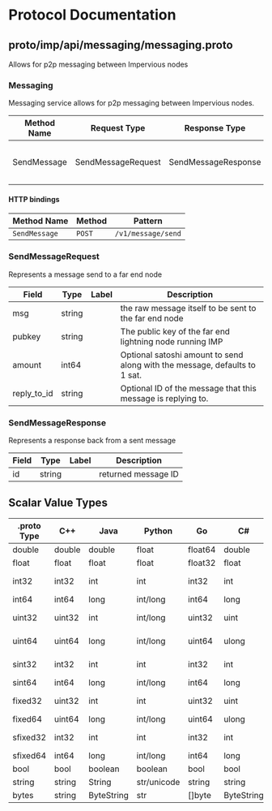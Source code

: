 # Protocol Documentation
<a name="top"></a>

<!--
## Table of Contents

- [proto/imp/api/messaging/messaging.proto](#proto/imp/api/messaging/messaging.proto)
    - [SendMessageRequest](#messaging.SendMessageRequest)
    - [SendMessageResponse](#messaging.SendMessageResponse)

    - [Messaging](#messaging.Messaging)

- [Scalar Value Types](#scalar-value-types)



<a name="proto/imp/api/messaging/messaging.proto"></a>
<p align="right"><a href="#top">Top</a></p>

-->

## proto/imp/api/messaging/messaging.proto
Allows for p2p messaging between Impervious nodes



<a name="messaging.Messaging"></a>

### Messaging
Messaging service allows for p2p messaging between Impervious nodes.

| Method Name | Request Type | Response Type | Description |
| ----------- | ------------ | ------------- | ------------|
| SendMessage | SendMessageRequest | SendMessageResponse | SendMessage sends a text message to another node. |


#### HTTP bindings

| Method Name | Method | Pattern |
| ----------- | ------ | ------- |
| `SendMessage` | `POST` | `/v1/message/send` <!-- end services -->



<a name="messaging.SendMessageRequest"></a>

### SendMessageRequest
Represents a message send to a far end node


| Field | Type | Label | Description |
| ----- | ---- | ----- | ----------- |
| msg | string |  | the raw message itself to be sent to the far end node |
| pubkey | string |  | The public key of the far end lightning node running IMP |
| amount | int64 |  | Optional satoshi amount to send along with the message, defaults to 1 sat. |
| reply_to_id | string |  | Optional ID of the message that this message is replying to. |






<a name="messaging.SendMessageResponse"></a>

### SendMessageResponse
Represents a response back from a sent message


| Field | Type | Label | Description |
| ----- | ---- | ----- | ----------- |
| id | string |  | returned message ID |





 <!-- end messages -->

 <!-- end enums -->

 <!-- end HasExtensions -->

## Scalar Value Types

| .proto Type | C++ | Java | Python | Go | C# | PHP | Ruby |
| ----------- | --- | ---- | ------ | -- | -- | --- | ---- |
| <a name="double" /> double | double | double | float | float64 | double | float | Float |
| <a name="float" /> float | float | float | float | float32 | float | float | Float |
| <a name="int32" /> int32 | int32 | int | int | int32 | int | integer | Bignum or Fixnum (as required) |
| <a name="int64" /> int64 | int64 | long | int/long | int64 | long | integer/string | Bignum |
| <a name="uint32" /> uint32 | uint32 | int | int/long | uint32 | uint | integer | Bignum or Fixnum (as required) |
| <a name="uint64" /> uint64 | uint64 | long | int/long | uint64 | ulong | integer/string | Bignum or Fixnum (as required) |
| <a name="sint32" /> sint32 | int32 | int | int | int32 | int | integer | Bignum or Fixnum (as required) |
| <a name="sint64" /> sint64 | int64 | long | int/long | int64 | long | integer/string | Bignum |
| <a name="fixed32" /> fixed32 | uint32 | int | int | uint32 | uint | integer | Bignum or Fixnum (as required) |
| <a name="fixed64" /> fixed64 | uint64 | long | int/long | uint64 | ulong | integer/string | Bignum |
| <a name="sfixed32" /> sfixed32 | int32 | int | int | int32 | int | integer | Bignum or Fixnum (as required) |
| <a name="sfixed64" /> sfixed64 | int64 | long | int/long | int64 | long | integer/string | Bignum |
| <a name="bool" /> bool | bool | boolean | boolean | bool | bool | boolean | TrueClass/FalseClass |
| <a name="string" /> string | string | String | str/unicode | string | string | string | String (UTF-8) |
| <a name="bytes" /> bytes | string | ByteString | str | []byte | ByteString | string | String (ASCII-8BIT) |
